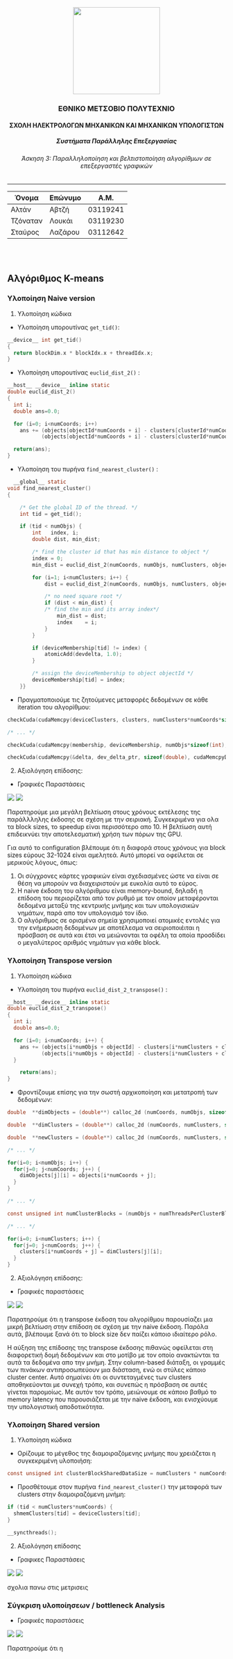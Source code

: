 <div align='center'>
  <img src='../a2/ntua.svg' width=200>
  <br/>
  <h3>ΕΘΝΙΚΟ ΜΕΤΣΟΒΙΟ ΠΟΛΥΤΕΧΝΙΟ</h3>
  <h4>ΣΧΟΛΗ ΗΛΕΚΤΡΟΛΟΓΩΝ ΜΗΧΑΝΙΚΩΝ ΚΑΙ ΜΗΧΑΝΙΚΩΝ ΥΠΟΛΟΓΙΣΤΩΝ</h4>
  <h5>Συστήματα Παράλληλης Επεξεργασίας</h5>
  <h6>Άσκηση 3: Παραλληλοποίηση και βελτιστοποίηση αλγορίθμων σε επεξεργαστές γραφικών</h6>
</div>

---

| Όνομα | Επώνυμο | Α.Μ. |
|-------|---------|------|
| Αλτάν    | Αβτζή   | 03119241 |
| Τζόναταν | Λουκάι  | 03119230 |
| Σταύρος  | Λαζάρου | 03112642 |

<br/>
<br/>

## Αλγόριθμος K-means
### Υλοποίηση Naive version
1. Υλοποίηση κώδικα
  - Υλοποίηση υπορουτίνας `get_tid()`:
```c
__device__ int get_tid()
{
  return blockDim.x * blockIdx.x + threadIdx.x;
}
```
  - Yλοποίηση υπορουτίνας `euclid_dist_2()` :
```c
__host__ __device__ inline static
double euclid_dist_2()
{
  int i;
  double ans=0.0;

  for (i=0; i<numCoords; i++)
    ans += (objects[objectId*numCoords + i] - clusters[clusterId*numCoords + i]) *
           (objects[objectId*numCoords + i] - clusters[clusterId*numCoords + i]);

  return(ans);
}
```
  - Yλοποίηση του πυρήνα `find_nearest_cluster()` :
```c
  __global__ static
void find_nearest_cluster()
{

	/* Get the global ID of the thread. */
    int tid = get_tid();

    if (tid < numObjs) {
        int   index, i;
        double dist, min_dist;

        /* find the cluster id that has min distance to object */
        index = 0;
        min_dist = euclid_dist_2(numCoords, numObjs, numClusters, objects, deviceClusters, tid, 0);

        for (i=1; i<numClusters; i++) {
            dist = euclid_dist_2(numCoords, numObjs, numClusters, objects, deviceClusters, tid, i);

            /* no need square root */
            if (dist < min_dist) {
            /* find the min and its array index*/
                min_dist = dist;
                index    = i;
            }
        }

        if (deviceMembership[tid] != index) {
            atomicAdd(devdelta, 1.0);
        }

        /* assign the deviceMembership to object objectId */
        deviceMembership[tid] = index;
    }}
```

  - Πραγματοποιούμε  τις ζητούμενες μεταφορές δεδομένων σε κάθε iteration του αλγορίθμου:
```c
checkCuda(cudaMemcpy(deviceClusters, clusters, numClusters*numCoords*sizeof(double), cudaMemcpyHostToDevice));

/* ... */

checkCuda(cudaMemcpy(membership, deviceMembership, numObjs*sizeof(int), cudaMemcpyDeviceToHost));

checkCuda(cudaMemcpy(&delta, dev_delta_ptr, sizeof(double), cudaMemcpyDeviceToHost));
```



2. Αξιολόγηση επίδοσης:

  - Γραφικές Παραστάσεις
<img src='kmeans/plots/naive_2_16.png'>
<img src='kmeans/plots/naive_2_16_speedup.png'>

Παρατηρούμε μια μεγάλη βελτίωση στους χρόνους εκτέλεσης της παράλλληλης έκδοσης σε σχέση με την σειριακή. Συγκεκριμένα για ολα τα block sizes, το speedup είναι περισσότερο απο 10. H βελτίωση αυτή επιδεικνύει την αποτελεσματική χρήση των πόρων της GPU.

Για αυτό το configuration βλέπουμε ότι η διαφορά στους χρόνους για  block sizes εύρους 32-1024 είναι αμελητεά. Αυτό μπορεί να οφείλεται σε μερικούς λόγους, όπως:
1. Οι σύγχρονες κάρτες γραφικών είναι σχεδιασμένες ώστε να είναι σε θέση να μπορούν να διαχειριστούν με ευκολία αυτό το εύρος.
2. Η naive έκδοση του αλγόριθμου είναι memory-bound, δηλαδή η επίδοση του  περιορίζεται από τον ρυθμό με τον οποίον μεταφέρονται δεδομένα μεταξύ της κεντρικής μνήμης και των υπολογισικών νημάτων, παρά απο τον υπολογισμό τον ίδιο.
3. Ο αλγόριθμος σε ορισμένα σημεία χρησιμοποιεί ατομικές εντολές για την ενήμερωση δεδομένων με αποτέλεσμα να σειριοποιέιται η πρόσβαση σε αυτά και έτσι να μειώνονται τα οφέλη τα οποία προσδίδει ο μεγαλύτερος αριθμός νημάτων για κάθε block.


### Υλοποίηση Transpose version

1. Υλοποίηση κώδικα

  - Yλοποίηση του πυρήνα `euclid_dist_2_transpose()` :
```c
__host__ __device__ inline static
double euclid_dist_2_transpose()
{
  int i;
  double ans=0.0;

  for (i=0; i<numCoords; i++) {
    ans += (objects[i*numObjs + objectId] - clusters[i*numClusters + clusterId]) *
           (objects[i*numObjs + objectId] - clusters[i*numClusters + clusterId]);
  }

    return(ans);
}
```

  - Φροντίζουμε επίσης για την σωστή αρχικοποίηση και μετατροπή των δεδομένων:
```c
double  **dimObjects = (double**) calloc_2d (numCoords, numObjs, sizeof(double));

double  **dimClusters = (double**) calloc_2d (numCoords, numClusters, sizeof(double));

double  **newClusters = (double**) calloc_2d (numCoords, numClusters, sizeof(double));

/* ... */

for(i=0; i<numObjs; i++) {
  for(j=0; j<numCoords; j++) {
    dimObjects[j][i] = objects[i*numCoords + j];
  }
}

/* ... */

const unsigned int numClusterBlocks = (numObjs + numThreadsPerClusterBlock - 1) / numThreadsPerClusterBlock;

/* ... */

for(i=0; i<numClusters; i++) {
  for(j=0; j<numCoords; j++) {
    clusters[i*numCoords + j] = dimClusters[j][i];
  }
}
```

2. Αξιολόγηση επίδοσης:
  - Γραφικές παραστάσεις
<img src='kmeans/plots/naive_transpose_2_16.png'>
<img src='kmeans/plots/naive_transpose_2_16_speedup.png'>

Παρατηρούμε ότι η transpose έκδοση του αλγορίθμου παρουσίαζει μια μικρή βελτίωση στην επίδοση σε σχέση με την naive έκδοση. Παρόλα αυτά, βλέπουμε ξανά ότι το block size δεν παίζει κάποιο ιδιαίτερο ρόλο.

Η αύξηση της επίδοσης της transpose έκδοσης πιθανώς οφείλεται στη διαφορετική δομή δεδομένων και στο μοτίβο με τον οποίο ανακτώνται τα αυτά τα δεδομένα απο την μνήμη. Στην column-based διάταξη, οι γραμμές των πινάκων αντιπροσωπεύουν μια διάσταση, ενώ οι στύλες κάποιο cluster center. Αυτό σημαίνει ότι οι συντεταγμένες των clusters αποθηκεύονται με συνεχή τρόπο, και συνεπώς η πρόσβαση σε αυτές γίνεται παρομοίως. Με αυτόν τον τρόπο, μειώνουμε σε κάποιο βαθμό το memory latency που παρουσιάζεται με την naive έκδοση, και ενισχύουμε την υπολογιστική αποδοτικότητα.

### Υλοποίηση Shared version

1. Υλοποίηση κώδικα

  - Ορίζουμε το μέγεθος της διαμοιραζόμενης μνήμης που χρειάζεται η συγκεκριμένη υλοποιήση:
```c
const unsigned int clusterBlockSharedDataSize = numClusters * numCoords * sizeof(double);
```
  - Προσθέτουμε στον πυρήνα `find_nearest_cluster()` την μεταφορά των clusters στην διαμοιραζόμενη μνήμη:
```c
if (tid < numClusters*numCoords) {
  shmemClusters[tid] = deviceClusters[tid];
}

__syncthreads();
```


2. Αξιολόγηση επίδοσης
  - Γραφικες Παραστάσεις
<img src='kmeans/plots/naive_transpose_shared_2_16.png'>
<img src='kmeans/plots/naive_transpose_shared_2_16_speedup.png'>

σχολια πανω στις μετρισεις


### Σύγκριση υλοποίησεων / bottleneck Analysis
  - Γραφικές παραστάσεις
<img src='kmeans/plots/naive_transpose_shared_16_16.png'>
<img src='kmeans/plots/naive_transpose_shared_16_16_speedup.png'>

Παρατηρούμε ότι η
